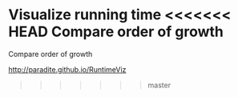 Visualize running time
<<<<<<< HEAD
Compare order of growth
=======
Compare order of growth

http://paradite.github.io/RuntimeViz
>>>>>>> master
